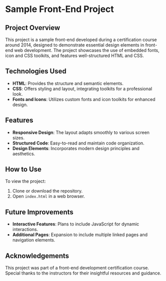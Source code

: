 # Sample Front-End Project

## Project Overview
This project is a sample front-end developed during a certification course around 2014, designed to demonstrate essential design elements in front-end web development. The project showcases the use of embedded fonts, icon and CSS toolkits, and features well-structured HTML and CSS.

## Technologies Used
- **HTML**: Provides the structure and semantic elements.
- **CSS**: Offers styling and layout, integrating toolkits for a professional look.
- **Fonts and Icons**: Utilizes custom fonts and icon toolkits for enhanced design.

## Features
- **Responsive Design**: The layout adapts smoothly to various screen sizes.
- **Structured Code**: Easy-to-read and maintain code organization.
- **Design Elements**: Incorporates modern design principles and aesthetics.

## How to Use
To view the project:
1. Clone or download the repository.
2. Open `index.html` in a web browser.

## Future Improvements
- **Interactive Features**: Plans to include JavaScript for dynamic interactions.
- **Additional Pages**: Expansion to include multiple linked pages and navigation elements.

## Acknowledgements
This project was part of a front-end development certification course. Special thanks to the instructors for their insightful resources and guidance.

